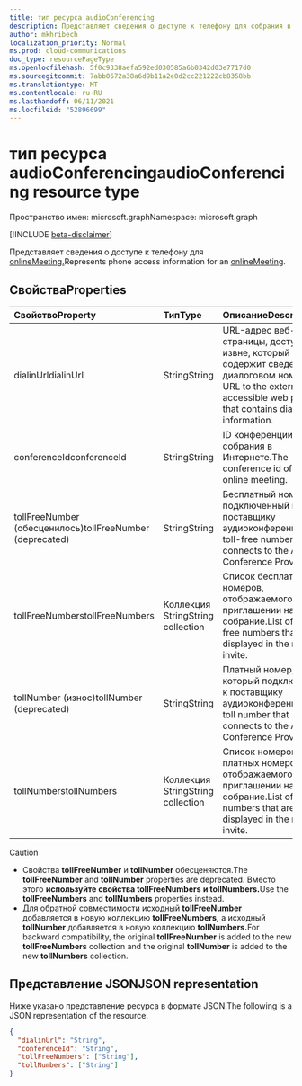```yaml
---
title: тип ресурса audioConferencing
description: Представляет сведения о доступе к телефону для собрания в Интернете.
author: mkhribech
localization_priority: Normal
ms.prod: cloud-communications
doc_type: resourcePageType
ms.openlocfilehash: 5f0c9338aefa592ed030585a6b0342d03e7717d0
ms.sourcegitcommit: 7abb0672a38a6d9b11a2e0d2cc221222cb8358bb
ms.translationtype: MT
ms.contentlocale: ru-RU
ms.lasthandoff: 06/11/2021
ms.locfileid: "52896699"
---
```

# <a name="audioconferencing-resource-type"></a><span data-ttu-id="0d876-103">тип ресурса audioConferencing</span><span class="sxs-lookup"><span data-stu-id="0d876-103">audioConferencing resource type</span></span>

<span data-ttu-id="0d876-104">Пространство имен: microsoft.graph</span><span class="sxs-lookup"><span data-stu-id="0d876-104">Namespace: microsoft.graph</span></span>

[!INCLUDE [beta-disclaimer](../../includes/beta-disclaimer.md)]

<span data-ttu-id="0d876-105">Представляет сведения о доступе к телефону для [onlineMeeting.](onlinemeeting.md)</span><span class="sxs-lookup"><span data-stu-id="0d876-105">Represents phone access information for an [onlineMeeting](onlinemeeting.md).</span></span>

## <a name="properties"></a><span data-ttu-id="0d876-106">Свойства</span><span class="sxs-lookup"><span data-stu-id="0d876-106">Properties</span></span>

| <span data-ttu-id="0d876-107">Свойство</span><span class="sxs-lookup"><span data-stu-id="0d876-107">Property</span></span>                    | <span data-ttu-id="0d876-108">Тип</span><span class="sxs-lookup"><span data-stu-id="0d876-108">Type</span></span>              | <span data-ttu-id="0d876-109">Описание</span><span class="sxs-lookup"><span data-stu-id="0d876-109">Description</span></span>                                                                    |
| :-------------------------- | :---------------- | :----------------------------------------------------------------------------- |
| <span data-ttu-id="0d876-110">dialinUrl</span><span class="sxs-lookup"><span data-stu-id="0d876-110">dialinUrl</span></span>                   | <span data-ttu-id="0d876-111">String</span><span class="sxs-lookup"><span data-stu-id="0d876-111">String</span></span>            | <span data-ttu-id="0d876-112">URL-адрес веб-страницы, доступной извне, который содержит сведения о диалоговом номере.</span><span class="sxs-lookup"><span data-stu-id="0d876-112">A URL to the externally-accessible web page that contains dial-in information.</span></span> |
| <span data-ttu-id="0d876-113">conferenceId</span><span class="sxs-lookup"><span data-stu-id="0d876-113">conferenceId</span></span>                | <span data-ttu-id="0d876-114">String</span><span class="sxs-lookup"><span data-stu-id="0d876-114">String</span></span>            | <span data-ttu-id="0d876-115">ID конференции собрания в Интернете.</span><span class="sxs-lookup"><span data-stu-id="0d876-115">The conference id of the online meeting.</span></span>                                       |
| <span data-ttu-id="0d876-116">tollFreeNumber (обесценилось)</span><span class="sxs-lookup"><span data-stu-id="0d876-116">tollFreeNumber (deprecated)</span></span> | <span data-ttu-id="0d876-117">String</span><span class="sxs-lookup"><span data-stu-id="0d876-117">String</span></span>            | <span data-ttu-id="0d876-118">Бесплатный номер, подключенный к поставщику аудиоконференции.</span><span class="sxs-lookup"><span data-stu-id="0d876-118">The toll-free number that connects to the Audio Conference Provider.</span></span>           |
| <span data-ttu-id="0d876-119">tollFreeNumbers</span><span class="sxs-lookup"><span data-stu-id="0d876-119">tollFreeNumbers</span></span>             | <span data-ttu-id="0d876-120">Коллекция String</span><span class="sxs-lookup"><span data-stu-id="0d876-120">String collection</span></span> | <span data-ttu-id="0d876-121">Список бесплатных номеров, отображаемого в приглашении на собрание.</span><span class="sxs-lookup"><span data-stu-id="0d876-121">List of toll-free numbers that are displayed in the meeting invite.</span></span>            |
| <span data-ttu-id="0d876-122">tollNumber (износ)</span><span class="sxs-lookup"><span data-stu-id="0d876-122">tollNumber (deprecated)</span></span>     | <span data-ttu-id="0d876-123">String</span><span class="sxs-lookup"><span data-stu-id="0d876-123">String</span></span>            | <span data-ttu-id="0d876-124">Платный номер, который подключается к поставщику аудиоконференции.</span><span class="sxs-lookup"><span data-stu-id="0d876-124">The toll number that connects to the Audio Conference Provider.</span></span>                |
| <span data-ttu-id="0d876-125">tollNumbers</span><span class="sxs-lookup"><span data-stu-id="0d876-125">tollNumbers</span></span>                 | <span data-ttu-id="0d876-126">Коллекция String</span><span class="sxs-lookup"><span data-stu-id="0d876-126">String collection</span></span> | <span data-ttu-id="0d876-127">Список номеров платных номеров, отображаемого в приглашении на собрание.</span><span class="sxs-lookup"><span data-stu-id="0d876-127">List of toll numbers that are displayed in the meeting invite.</span></span>                 |

> [!CAUTION]
>
>- <span data-ttu-id="0d876-128">Свойства **tollFreeNumber** и **tollNumber** обесценяются.</span><span class="sxs-lookup"><span data-stu-id="0d876-128">The **tollFreeNumber** and **tollNumber** properties are deprecated.</span></span> <span data-ttu-id="0d876-129">Вместо этого **используйте свойства tollFreeNumbers** **и tollNumbers.**</span><span class="sxs-lookup"><span data-stu-id="0d876-129">Use the **tollFreeNumbers** and **tollNumbers** properties instead.</span></span>
>- <span data-ttu-id="0d876-130">Для обратной совместимости исходный **tollFreeNumber** добавляется в новую коллекцию **tollFreeNumbers,** а исходный **tollNumber** добавляется в новую коллекцию **tollNumbers.**</span><span class="sxs-lookup"><span data-stu-id="0d876-130">For backward compatibility, the original **tollFreeNumber** is added to the new **tollFreeNumbers** collection and the original **tollNumber** is added to the new **tollNumbers** collection.</span></span>

## <a name="json-representation"></a><span data-ttu-id="0d876-131">Представление JSON</span><span class="sxs-lookup"><span data-stu-id="0d876-131">JSON representation</span></span>

<span data-ttu-id="0d876-132">Ниже указано представление ресурса в формате JSON.</span><span class="sxs-lookup"><span data-stu-id="0d876-132">The following is a JSON representation of the resource.</span></span>

<!-- {
  "blockType": "resource",
  "optionalProperties": [

  ],
  "@odata.type": "microsoft.graph.audioConferencing"
}-->
```json
{
  "dialinUrl": "String",
  "conferenceId": "String",
  "tollFreeNumbers": ["String"],
  "tollNumbers": ["String"]
}
```

<!-- uuid: 8fcb5dbc-d5aa-4681-8e31-b001d5168d79
2015-10-25 14:57:30 UTC -->
<!--
{
  "type": "#page.annotation",
  "description": "audioConferencing resource",
  "keywords": "",
  "section": "documentation",
  "tocPath": "",
  "suppressions": []
}
-->


